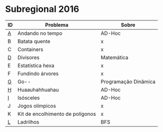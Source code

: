 # **Subregional 2016**

| ID  |  Problema  | Sobre |
| - | ------------------- | -------- |
| [A](https://github.com/3Strela/Competitive_Programing/blob/master/ACM-ICPC%20Brazil%20Subregional/AnyEx/AndandoTempo.cpp) |  Andando no tempo |  AD-Hoc |
| B |  Batata quente |  x |
| C |  Containers |  x |
| [D](https://github.com/3Strela/Competitive_Programing/blob/master/ACM-ICPC%20Brazil%20Subregional/AnyEx/Divisores.cpp) |  Divisores |  Matemática |
| E |  Estatística hexa |  x |
| F |  Fundindo árvores |  x |
| [G](https://github.com/3Strela/Competitive_Programing/blob/master/ACM-ICPC%20Brazil%20Subregional/AnyEx/Go--.cpp) |  Go-- |  Programação Dinâmica |
| [H](https://github.com/3Strela/Competitive_Programing/blob/master/ACM-ICPC%20Brazil%20Subregional/AnyEx/Huaauhahhuahau.cpp) |  Huaauhahhuahau | AD-Hoc |
| [I](https://github.com/3Strela/Competitive_Programing/blob/master/ACM-ICPC%20Brazil%20Subregional/AnyEx/Isosceles.cpp) |  Isósceles |  AD-Hoc |
| J |  Jogos olímpicos |  x |
| K |  Kit de encolhimento de polígonos |  x |
| [L](https://github.com/3Strela/Competitive_Programing/blob/master/ACM-ICPC%20Brazil%20Subregional/AnyEx/Ladrilhos.cpp) |  Ladrilhos |  BFS |